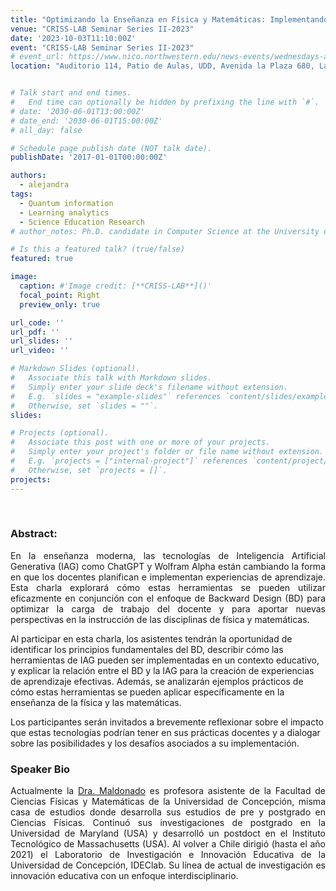 ```yaml
---
title: "Optimizando la Enseñanza en Física y Matemáticas: Implementando Backward Design con Herramientas de Inteligencia Artificial Generativa [Charla Presencial]"
venue: "CRISS-LAB Seminar Series II-2023"
date: '2023-10-03T11:10:00Z'
event: "CRISS-LAB Seminar Series II-2023"
# event_url: https://www.nico.northwestern.edu/news-events/wednesdays-at-nico/speakers-2021.html
location: "Auditorio 114, Patio de Aulas, UDD, Avenida la Plaza 680, Las Condes, Chile."


# Talk start and end times.
#   End time can optionally be hidden by prefixing the line with `#`.
# date: '2030-06-01T13:00:00Z'
# date_end: '2030-06-01T15:00:00Z'
# all_day: false

# Schedule page publish date (NOT talk date).
publishDate: '2017-01-01T00:00:00Z'

authors: 
  - alejandra
tags: 
  - Quantum information
  - Learning analytics
  - Science Education Research
# author_notes: Ph.D. candidate in Computer Science at the University of Toulouse.

# Is this a featured talk? (true/false)
featured: true

image:
  caption: #'Image credit: [**CRISS-LAB**]()'
  focal_point: Right
  preview_only: true

url_code: ''
url_pdf: ''
url_slides: ''
url_video: ''

# Markdown Slides (optional).
#   Associate this talk with Markdown slides.
#   Simply enter your slide deck's filename without extension.
#   E.g. `slides = "example-slides"` references `content/slides/example-slides.md`.
#   Otherwise, set `slides = ""`.
slides:

# Projects (optional).
#   Associate this post with one or more of your projects.
#   Simply enter your project's folder or file name without extension.
#   E.g. `projects = ["internal-project"]` references `content/project/deep-learning/index.md`.
#   Otherwise, set `projects = []`.
projects:
---
```


<head>
<script src="https://cdn.jsdelivr.net/npm/add-to-calendar-button@2" async defer></script>

</head>

<div>
<add-to-calendar-button
  name="Optimizando la Enseñanza en Física y Matemáticas: Implementando Backward Design con Herramientas de Inteligencia Artificial Generativa. Por Alejandra Maldonado, Ph.D. (Presencial)"
  description="Zoom link: https://udd.zoom.us/j/82674667828?pwd=amlmNlk3R0hPZzlFOTRYY2tZRW9Gdz09"
  startDate="2023-09-29"
  endDate="2023-09-29"
  startTime="11:10"
  endTime="12:20"
  location="Auditorio 114 Patio de Aulas, San Carlos de Apoquindo."
  options="['Apple','Google','iCal','Microsoft365','Outlook.com','Yahoo']"
  timeZone="America/Santiago"
  trigger="click"
  inline
  listStyle="modal"
  iCalFileName="Reminder-Event"
  >
</add-to-calendar-button>
</div>
<br>



### Abstract:
<div>
<p align="justify"> En la enseñanza moderna, las tecnologías de Inteligencia Artificial Generativa (IAG) como ChatGPT y Wolfram Alpha están cambiando la forma en que los docentes planifican e implementan experiencias de aprendizaje. Esta charla explorará cómo estas herramientas se pueden utilizar eficazmente en conjunción con el enfoque de Backward Design (BD) para optimizar la carga de trabajo del docente y para aportar nuevas perspectivas en la instrucción de las disciplinas de física y matemáticas.

Al participar en esta charla, los asistentes tendrán la oportunidad de identificar los principios fundamentales del BD, describir cómo las herramientas de IAG pueden ser implementadas en un contexto educativo, y explicar la relación entre el BD y la IAG para la creación de experiencias de aprendizaje efectivas. Además, se analizarán ejemplos prácticos de cómo estas herramientas se pueden aplicar específicamente en la enseñanza de la física y las matemáticas.

Los participantes serán invitados a brevemente reflexionar sobre el impacto que estas tecnologías podrían tener en sus prácticas docentes y a dialogar sobre las posibilidades y los desafíos asociados a su implementación.</p>

### Speaker Bio
<p align="justify"> Actualmente la <a href="https://fisica.udec.cl/es/alejandra-maldonado/" target="_blank">Dra. Maldonado</a> es profesora asistente de la Facultad de Ciencias Físicas y Matemáticas de la Universidad de Concepción, misma casa de estudios donde desarrolla sus estudios de pre y postgrado en Ciencias Físicas. Continuó sus investigaciones de postgrado en la Universidad de Maryland (USA) y desarrolló un postdoct en el Instituto Tecnológico de Massachusetts (USA).
Al volver a Chile dirigió (hasta el año 2021) el Laboratorio de Investigación e Innovación Educativa de la Universidad de Concepción, IDEClab.   Su línea de actual de investigación es innovación educativa con un enfoque interdisciplinario. </p>
</div>